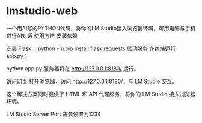 # lmstudio-web
一个用AI写的PYTHON代码，将你的LM Studio接入浏览器环境，可用电脑与手机进行AI对话
使用方法
安装依赖

安装 Flask：
python -m pip install flask requests
启动服务 在终端运行 app.py：

python app.py
服务器将在 http://127.0.0.1:8180/ 运行。

访问网页 打开浏览器，访问 http://127.0.0.1:8180/，与 LM Studio 交互。

这个解决方案同时提供了 HTML 和 API 代理服务，将你的 LM Studio 接入浏览器环境。

LM Studio Server Port 需要设置为1234
